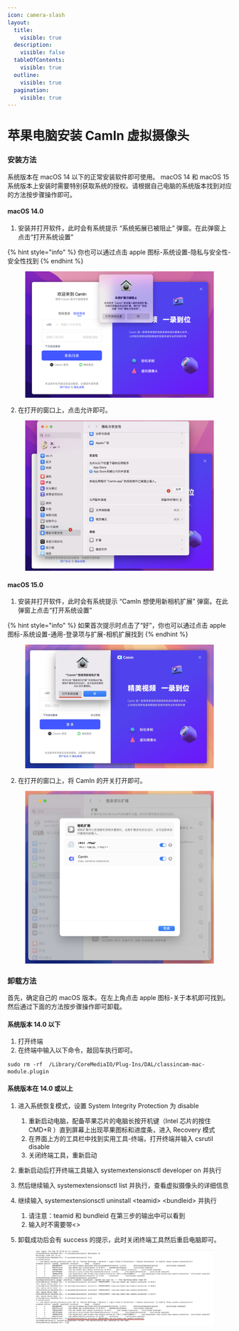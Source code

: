 ```yaml
---
icon: camera-slash
layout:
  title:
    visible: true
  description:
    visible: false
  tableOfContents:
    visible: true
  outline:
    visible: true
  pagination:
    visible: true
---
```


# 苹果电脑安装 CamIn 虚拟摄像头

### 安装方法

系统版本在 macOS 14 以下的正常安装软件即可使用。 macOS 14 和 macOS 15 系统版本上安装时需要特别获取系统的授权。请根据自己电脑的系统版本找到对应的方法按步骤操作即可。

#### macOS 14.0

1. 安装并打开软件，此时会有系统提示 “系统拓展已被阻止” 弹窗。在此弹窗上点击“打开系统设置”

{% hint style="info" %}
你也可以通过点击 apple 图标-系统设置-隐私与安全性-安全性找到
{% endhint %}

<figure><img src="../.gitbook/assets/企业微信截图_c1afb90b-0b74-49c2-9b0d-81c69be20d9c (1).png" alt=""><figcaption></figcaption></figure>

2. 在打开的窗口上，点击允许即可。

<figure><img src="../.gitbook/assets/image (4).png" alt=""><figcaption></figcaption></figure>

#### macOS 15.0&#x20;

1. 安装并打开软件，此时会有系统提示 “CamIn 想使用新相机扩展” 弹窗。在此弹窗上点击“打开系统设置”

{% hint style="info" %}
如果首次提示时点击了“好”，你也可以通过点击 apple 图标-系统设置-通用-登录项与扩展-相机扩展找到
{% endhint %}

<figure><img src="../.gitbook/assets/Xnip2024-09-19_16-35-50.jpg" alt=""><figcaption></figcaption></figure>

2. 在打开的窗口上，将 CamIn 的开关打开即可。

<figure><img src="../.gitbook/assets/image (2).png" alt=""><figcaption></figcaption></figure>

### 卸载方法

首先，确定自己的 macOS 版本。在左上角点击 apple 图标-关于本机即可找到。然后通过下面的方法按步骤操作即可卸载。

#### &#x20;系统版本 14.0 以下

1. 打开终端
2. 在终端中输入以下命令，敲回车执行即可。

```
sudo rm -rf  /Library/CoreMediaIO/Plug-Ins/DAL/classincam-mac-module.plugin
```

#### 系统版本在 14.0 或以上

1. 进入系统恢复模式，设置 System Integrity Protection 为 disable
   1. 重新启动电脑，配备苹果芯片的电脑长按开机键（Intel 芯片的按住 CMD+R ）直到屏幕上出现苹果图标和进度条，进入 Recovery 模式
   2. 在界面上方的工具栏中找到实用工具-终端，打开终端并输入 csrutil disable
   3. 关闭终端工具，重新启动
2. 重新启动后打开终端工具输入 systemextensionsctl developer on 并执行
3. 然后继续输入 systemextensionsctl list 并执行，查看虚拟摄像头的详细信息
4. 继续输入 systemextensionsctl uninstall \<teamid> \<bundleid> 并执行
   1. 请注意：teamid 和 bundleid 在第三步的输出中可以看到
   2. 输入时不需要带<>
5.  卸载成功后会有 success 的提示，此时关闭终端工具然后重启电脑即可。

    <figure><img src="../.gitbook/assets/image (2) (1).png" alt=""><figcaption></figcaption></figure>
